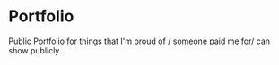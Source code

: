 # Portfolio

Public Portfolio for things that I'm proud of / someone paid me for/ can show publicly. 
